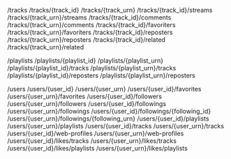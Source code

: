 /tracks
/tracks/{track_id}
/tracks/{track_urn}
/tracks/{track_id}/streams
/tracks/{track_urn}/streams
/tracks/{track_id}/comments
/tracks/{track_urn}/comments
/tracks/{track_id}/favoriters
/tracks/{track_urn}/favoriters
/tracks/{track_id}/reposters
/tracks/{track_urn}/reposters
/tracks/{track_id}/related
/tracks/{track_urn}/related

/playlists
/playlists/{playlist_id}
/playlists/{playlist_urn}
/playlists/{playlist_id}/tracks
/playlists/{playlist_urn}/tracks
/playlists/{playlist_id}/reposters
/playlists/{playlist_urn}/reposters

/users
/users/{user_id}
/users/{user_urn}
/users/{user_id}/favorites
/users/{user_urn}/favorites
/users/{user_id}/followers
/users/{user_urn}/followers
/users/{user_id}/followings
/users/{user_urn}/followings
/users/{user_id}/followings/{following_id}
/users/{user_urn}/followings/{following_urn}
/users/{user_id}/playlists
/users/{user_urn}/playlists
/users/{user_id}/tracks
/users/{user_urn}/tracks
/users/{user_id}/web-profiles
/users/{user_urn}/web-profiles
/users/{user_id}/likes/tracks
/users/{user_urn}/likes/tracks
/users/{user_id}/likes/playlists
/users/{user_urn}/likes/playlists